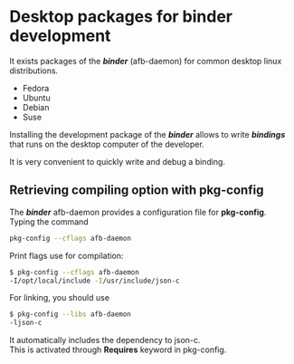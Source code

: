 # Desktop packages for binder development

It exists packages of the ***binder*** (afb-daemon)
for common desktop linux distributions.

- Fedora
- Ubuntu
- Debian
- Suse

Installing the development package of the ***binder***
allows to write ***bindings*** that runs on the desktop
computer of the developer.

It is very convenient to quickly write and debug a binding.

## Retrieving compiling option with pkg-config

The ***binder*** afb-daemon provides a configuration
file for **pkg-config**.  
Typing the command

```bash
pkg-config --cflags afb-daemon
```

Print flags use for compilation:

```bash
$ pkg-config --cflags afb-daemon
-I/opt/local/include -I/usr/include/json-c
```

For linking, you should use

```bash
$ pkg-config --libs afb-daemon
-ljson-c
```

It automatically includes the dependency to json-c.  
This is activated through **Requires** keyword in pkg-config.
